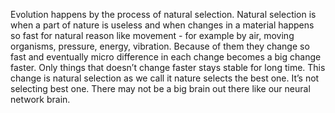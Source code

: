 Evolution happens by the process of natural selection. Natural selection is when a part of nature is useless and when changes in a material happens so fast for natural reason like movement - for example by air, moving organisms, pressure, energy, vibration. Because of them they change so fast and eventually micro difference in each change becomes a big change faster. Only things that doesn’t change faster stays stable for long time. This change is natural selection as we call it nature selects the best one. It’s not selecting best one. There may not be a big brain out there like our neural network brain.
